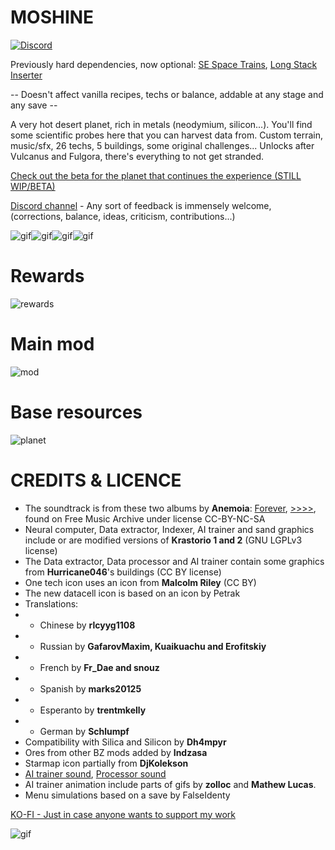 # MOSHINE

[![Discord](https://img.shields.io/badge/Discord-%235865F2.svg?style=for-the-badge&logo=discord&logoColor=white)](https://discord.gg/eKK6NXcCbu)

Previously hard dependencies, now optional: [SE Space Trains](https://mods.factorio.com/mod/se-space-trains/), [Long Stack Inserter](https://mods.factorio.com/mod/long_stack_inserter)

-- Doesn't affect vanilla recipes, techs or balance, addable at any stage and any save --

A very hot desert planet, rich in metals (neodymium, silicon...). You'll find some scientific probes here that you can harvest data from.
Custom terrain, music/sfx, 26 techs, 5 buildings, some original challenges... Unlocks after Vulcanus and Fulgora, there's everything to not get stranded.

[Check out the beta for the planet that continues the experience (STILL WIP/BETA)](https://mods.factorio.com/mod/panglia_planet)

[Discord channel](https://discord.gg/eKK6NXcCbu) - Any sort of feedback is immensely welcome, (corrections, balance, ideas, criticism, contributions...)

![gif](https://i.imgur.com/0dqkYaE.gif)![gif](https://i.imgur.com/4JkEmB1.gif)![gif](https://i.imgur.com/DjiEHgk.gif)![gif](https://i.imgur.com/v7z37X4.gif)

# Rewards
![rewards](https://i.imgur.com/pJ1Ldtp.png)
# Main mod
![mod](https://i.imgur.com/LQIta5u.png)
# Base resources
![planet](https://i.imgur.com/pP8G6Lk.png)

# CREDITS & LICENCE
- The soundtrack is from these two albums by **Anemoia**: [Forever](https://freemusicarchive.org/music/anemoia/forever), [>>>>](https://freemusicarchive.org/music/anemoia/-6), found on Free Music Archive under license CC-BY-NC-SA
- Neural computer, Data extractor, Indexer, AI trainer and sand graphics include or are modified versions of **Krastorio 1 and 2** (GNU LGPLv3 license)
- The Data extractor, Data processor and AI trainer contain some graphics from **Hurricane046**'s buildings (CC BY license)
- One tech icon uses an icon from **Malcolm Riley** (CC BY)
- The new datacell icon is based on an icon by Petrak
- Translations: 
- - Chinese by **rlcyyg1108**
- - Russian by **GafarovMaxim, Kuaikuachu and Erofitskiy**
- - French by **Fr_Dae and snouz**
- - Spanish by **marks20125**
- - Esperanto by **trentmkelly**
- - German by **Schlumpf**
- Compatibility with Silica and Silicon by **Dh4mpyr**
- Ores from other BZ mods added by **Indzasa**
- Starmap icon partially from **DjKolekson**
- [AI trainer sound](https://freesound.org/s/382687/), [Processor sound](https://freesound.org/s/343387/)
- AI trainer animation include parts of gifs by **zolloc** and **Mathew Lucas**.
- Menu simulations based on a save by FalseIdenty



[KO-FI - Just in case anyone wants to support my work](https://ko-fi.com/snouz)

![gif](https://i.imgur.com/gy9IHdc.gif)

